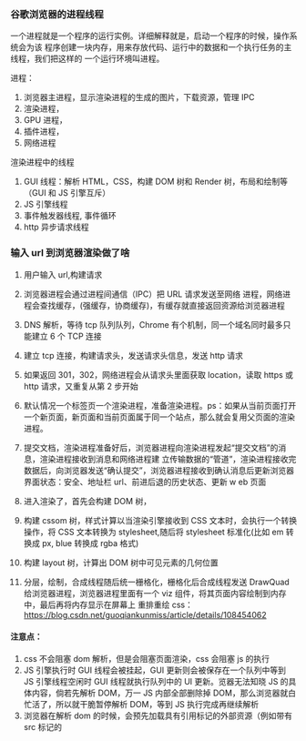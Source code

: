 <!--
 * @Author: 谢树宏
 * @Date: 2022-02-14 09:10:06
 * @LastEditors: 谢树宏 384180258@qq.com
 * @LastEditTime: 2022-07-08
 * @FilePath: /about-study/浏览器工作原理.md
-->

### 谷歌浏览器的进程线程

一个进程就是一个程序的运行实例。详细解释就是，启动一个程序的时候，操作系统会为该
程序创建一块内存，用来存放代码、运行中的数据和一个执行任务的主线程，我们把这样的
一个运行环境叫进程。

进程：

1. 浏览器主进程，显示渲染进程的生成的图片，下载资源，管理 IPC
2. 渲染进程，
3. GPU 进程，
4. 插件进程，
5. 网络进程

渲染进程中的线程

1. GUI 线程：解析 HTML，CSS，构建 DOM 树和 Render 树，布局和绘制等 （GUI 和 JS 引擎互斥）
2. JS 引擎线程
3. 事件触发器线程, 事件循环
4. http 异步请求线程

### 输入 url 到浏览器渲染做了啥

1. 用户输入 url,构建请求
2. 浏览器进程会通过进程间通信（IPC）把 URL 请求发送⾄⽹络 进程，网络进程会查找缓存，(强缓存，协商缓存)，有缓存就直接返回资源给浏览器进程
3. DNS 解析，等待 tcp 队列队列，Chrome 有个机制，同⼀个域名同时最多只能建⽴ 6 个 TCP 连接
4. 建立 tcp 连接，构建请求头，发送请求头信息，发送 http 请求
5. 如果返回 301，302，网络进程会从请求头里面获取 location，读取 https 或 http 请求，又重复从第 2 步开始
6. 默认情况一个标签页一个渲染进程，准备渲染进程。ps：如果从当前页面打开一个新页面，新页面和当前页面属于同一个站点，那么就会复用父页面的渲染进程。
7. 提交文档，渲染进程准备好后，浏览器进程向渲染进程发起“提交⽂档”的消息，渲染进程接收到消息和⽹络进程建 ⽴传输数据的“管道”，渲染进程接收完数据后，向浏览器发送“确认提交”，浏览器进程接收到确认消息后更新浏览器界⾯状态：安全、地址栏 url、前进后退的历史状态、更新 w eb ⻚⾯
8. 进入渲染了，首先会构建 DOM 树，
9. 构建 cssom 树，样式计算以当渲染引擎接收到 CSS ⽂本时，会执⾏⼀个转换操作，将 CSS ⽂本转换为 stylesheet,随后将 stylesheet 标准化(比如 em 转换成 px, blue 转换成 rgba 格式)

10. 构建 layout 树，计算出 DOM 树中可⻅元素的⼏何位置
11. 分层，绘制，合成线程随后统一栅格化，栅格化后合成线程发送 DrawQuad 给浏览器进程，浏览器进程里面有一个 viz 组件，将其⻚⾯内容绘制到内存中，最后再将内存显⽰在屏幕上
    重排重绘 css：https://blog.csdn.net/guoqiankunmiss/article/details/108454062

#### 注意点：

1. css 不会阻塞 dom 解析，但是会阻塞页面渲染，css 会阻塞 js 的执行
2. JS 引擎执行时 GUI 线程会被挂起，GUI 更新则会被保存在一个队列中等到 JS 引擎线程空闲时 GUI 线程就执行队列中的 UI 更新。览器无法知晓 JS 的具体内容，倘若先解析 DOM，万一 JS 内部全部删除掉 DOM，那么浏览器就白忙活了，所以就干脆暂停解析 DOM，等到 JS 执行完成再继续解析
3. 浏览器在解析 dom 的时候，会预先加载具有引用标记的外部资源（例如带有 src 标记的<script>标签），等待解析到标签时，无需进行加载，直接运行提高效率

#### async 和 defer

1. 如果 src 所链接的外部资源没有 async，那么当执行到 script 标签时，dom 解析会暂停，直到 src 下载，执行完才继续解析 dom 树
2. 如果 src 所链接的外部资源存在 async，那么 script 标签下载阶段不会阻塞 dom 树的下载，但是执行阶段同样会阻塞 dom 树下载
3. 如果 src 所链接的外部资源存在 defer，那么 script 标签下载阶段会不会阻塞 dom 树的下载，资源会等到 dom 树解析完才执行

https://juejin.cn/post/6894629999215640583

### preload 预加载 和 prefetch 预提取

prefetch：标识了 prefetch 之后会在浏览器空闲时预先获取将来可能访问的文档，存储在缓存之, 等到下一次使用时立即加载，增加加载速度
preload：标识了哪一些资源是在加载后立即需要使用的，可以再浏览器的主渲染机制介入前就进行预加载，这样可以让资源更早地加载，不阻塞页面的初步渲染，提高性能

各自的使用场景：
prefetch：一些异步的 js 模块，大概率会被访问到的资源
preload：隐藏在脚本、样式中的首屏关键资源，建议使用 preload

### html 页面的生命周期

1. DOMContentLoaded：浏览器已经完全加载了 HTML，DOM 树已经构建完毕，但是像是 <img>和样式表等外部资源可能并没有下载完毕。
2. load： 浏览器已经加载了所有的资源（图像，样式表等）。
3. beforeunload：离开时触发
4. unload：离开时触发

### 为什么 css 动画比 js 动画高效

